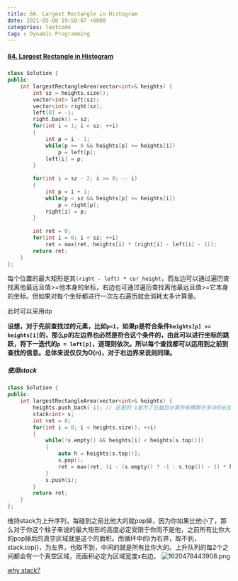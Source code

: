 ```yaml
---
title: 84. Largest Rectangle in Histogram
date: 2021-05-08 19:58:07 +0800
categories: leetcode
tags : Dynamic Programming
---
```

#### [84. Largest Rectangle in Histogram](https://leetcode.com/problems/largest-rectangle-in-histogram/)


#####
```c++
class Solution {
public:
    int largestRectangleArea(vector<int>& heights) {
        int sz = heights.size();
        vector<int> left(sz);
        vector<int> right(sz);
        left[0] = -1;
        right.back() = sz;
        for(int i = 1; i < sz; ++i)
        {
            int p = i - 1;
            while(p >= 0 && heights[p] >= heights[i])
                p = left[p];
            left[i] = p;
        }
        
        for(int i = sz - 2; i >= 0; -- i)
        {
            int p = i + 1;
            while(p < sz && heights[p] >= heights[i])
                p = right[p];
            right[i] = p;
        }
        
        int ret = 0;
        for(int i = 0; i < sz; ++i)
            ret = max(ret, heights[i] * (right[i] - left[i] - 1));
        return ret;
    }
};
```

每个位置的最大矩形是其`(right - left) * cur_height`，而左边可以通过遍历查找离他最远且值>=他本身的坐标，右边也可通过遍历查找离他最远且值>=它本身的坐标。但如果对每个坐标都进行一次左右遍历就会消耗太多计算量。

此时可以采用dp

**设想，对于先前查找过的元素，比如`p<i`，如果p是符合条件`heights[p] >= heights[i]`的，那么p的左边界也必然是符合这个条件的，由此可以进行坐标的跳跃，将下一迭代的`p = left[p]`，道理则依次。所以每个查找都可以运用到之前到查找的信息。总体来说仅仅为O(n)，对于右边界来说则同理。**

##### 使用stack
```c++
class Solution {
public:
    int largestRectangleArea(vector<int>& heights) {
        heights.push_back(-1); // 这里的-1是为了在最后计算所有横跨许多块的长度
        stack<int> s;
        int ret = 0;
        for(int i = 0; i < heights.size(); ++i)
        {
            while(!s.empty() && heights[i] < heights[s.top()])
            {
                auto h = heights[s.top()];
                s.pop();
                ret = max(ret, (i - (s.empty() ? -1 : s.top()) - 1) * h);
            }
            s.push(i);
        }
        return ret;
    }
};
```
维持stack为上升序列，每碰到之前比他大的就pop掉，因为你如果比他小了，那么对于你这个柱子来说的最大矩形的高度必定受限于你而不是他，之前所有比你大的pop掉后的真空区域就是这个的面积。而循环中的i为右界，取不到，stack.top()，为左界，也取不到，中间的就是所有比你大的。上升队列的每2个之间都会有一个真空区域，而面积必定为区域宽度x右边。
![1620478443908.png](https://image.cinte.cc/2021/05/08/41df4c0a04bc7.png)

[why stack?](https://abhinandandubey.github.io/posts/2019/12/15/Largest-Rectangle-In-Histogram.html)
